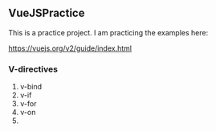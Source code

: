 ## VueJSPractice

This is a practice project. I am practicing the examples here:

https://vuejs.org/v2/guide/index.html

### V-directives

1. v-bind
2. v-if
3. v-for
4. v-on
5. 